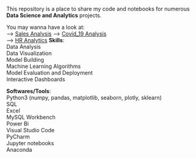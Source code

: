 This repository is a place to share my code and notebooks for numerous **Data Science and Analytics** projects.  

You may wanna have a look at:  
--> [Sales Analysis](https://github.com/zohaibzsm/Data-Analysis/tree/main/Sales_Analysis)
--> [Covid_19 Analysis](https://github.com/zohaibzsm/Data-Analysis/tree/main/Covid_19_Analysis)  
--> [HR Analytics](https://github.com/zohaibzsm/Data-Analysis/tree/main/HR%20Data%20Analysis)
**Skills**:  
  Data Analysis  
  Data Visualization  
  Model Building  
  Machine Learning Algorithms  
  Model Evaluation and Deployment  
  Interactive Dashboards  
  
**Softwares/Tools**:  
  Python3 (numpy, pandas, matplotlib, seaborn, plotly, sklearn)  
  SQL  
  Excel    
  MySQL Workbench  
  Power Bi    
  Visual Studio Code  
  PyCharm  
  Jupyter notebooks  
  Anaconda 

